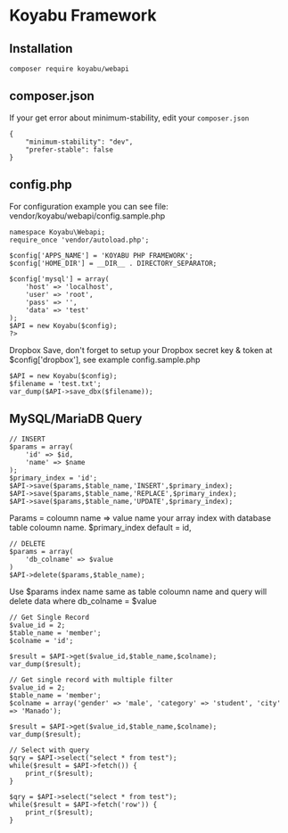 # Koyabu Framework

## Installation
```composer require koyabu/webapi```

## composer.json
If your get error about minimum-stability, edit your ```composer.json```
```
{
    "minimum-stability": "dev",
    "prefer-stable": false
}
```

## config.php
For configuration example you can see file: vendor/koyabu/webapi/config.sample.php
```
namespace Koyabu\Webapi;
require_once 'vendor/autoload.php';

$config['APPS_NAME'] = 'KOYABU PHP FRAMEWORK';
$config['HOME_DIR'] = __DIR__ . DIRECTORY_SEPARATOR;

$config['mysql'] = array(
    'host' => 'localhost',
    'user' => 'root',
    'pass' => '',
    'data' => 'test'
);
$API = new Koyabu($config);
?>
```

Dropbox Save, don't forget to setup your Dropbox secret key & token at $config['dropbox'], see example
config.sample.php
```
$API = new Koyabu($config);
$filename = 'test.txt';
var_dump($API->save_dbx($filename));
```

## MySQL/MariaDB Query
```
// INSERT
$params = array(
    'id' => $id,
    'name' => $name
);
$primary_index = 'id';
$API->save($params,$table_name,'INSERT',$primary_index);
$API->save($params,$table_name,'REPLACE',$primary_index);
$API->save($params,$table_name,'UPDATE',$primary_index);
```
Params = coloumn name => value
name your array index with database table coloumn name.
$primary_index default = id,

```
// DELETE
$params = array(
    'db_colname' => $value
)
$API->delete($params,$table_name);
```
Use $params index name same as table coloumn name
and query will delete data where db_colname = $value

```
// Get Single Record
$value_id = 2;
$table_name = 'member';
$colname = 'id';

$result = $API->get($value_id,$table_name,$colname);
var_dump($result);

// Get single record with multiple filter
$value_id = 2;
$table_name = 'member';
$colname = array('gender' => 'male', 'category' => 'student', 'city' => 'Manado');

$result = $API->get($value_id,$table_name,$colname);
var_dump($result);
```
```
// Select with query
$qry = $API->select("select * from test");
while($result = $API->fetch()) {
    print_r($result);
}

$qry = $API->select("select * from test");
while($result = $API->fetch('row')) {
    print_r($result);
}
```